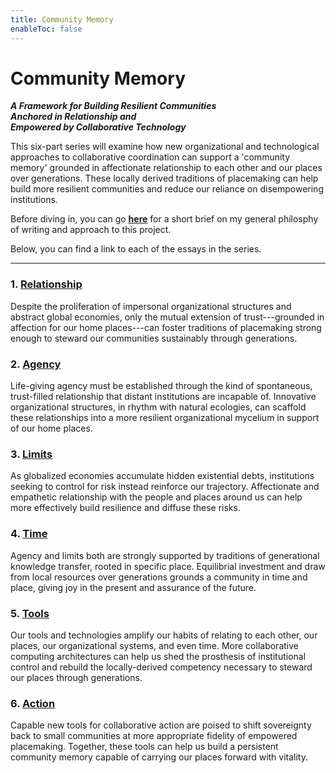 ```yaml
---
title: Community Memory
enableToc: false
---
```


<h1>Community Memory</h1>
<h5 style="margin:0;">A Framework for Building Resilient Communities <br> Anchored in Relationship and <br> Empowered by Collaborative Technology</h5>


This six-part series will examine how new organizational and
technological approaches to collaborative coordination can support a
'community memory' grounded in affectionate relationship to each other
and our places over generations. These locally derived traditions of
placemaking can help build more resilient communities and reduce our
reliance on disempowering institutions.

Before diving in, you can go [**here**](/Philosophy) for a short brief on my general philosphy of writing and approach to this project. 

Below, you can find a link to each of the essays in the series.

---

### 1. [**Relationship**](/1-relationship)

Despite the proliferation of impersonal organizational structures and
abstract global economies, only the mutual extension of
trust---grounded in affection for our home places---can foster
traditions of placemaking strong enough to steward our communities
sustainably through generations.

### 2.  [**Agency**](/2-agency)

Life-giving agency must be established through the kind of
spontaneous, trust-filled relationship that distant institutions are
incapable of. Innovative organizational structures, in rhythm with
natural ecologies, can scaffold these relationships into a more
resilient organizational mycelium in support of our home places.

### 3. [**Limits**](/3-limits)

As globalized economies accumulate hidden existential debts,
institutions seeking to control for risk instead reinforce our
trajectory. Affectionate and empathetic relationship with the people
and places around us can help more effectively build resilience and
diffuse these risks.

### 4. [**Time**](/4-time)

Agency and limits both are strongly supported by traditions of
generational knowledge transfer, rooted in specific place. Equilibrial
investment and draw from local resources over generations grounds a
community in time and place, giving joy in the present and assurance
of the future.

### 5. [**Tools**](/5-tools)

Our tools and technologies amplify our habits of relating to each
other, our places, our organizational systems, and even time. More
collaborative computing architectures can help us shed the prosthesis
of institutional control and rebuild the locally-derived competency
necessary to steward our places through generations.

### 6. [**Action**](/6-action)

Capable new tools for collaborative action are poised to shift
sovereignty back to small communities at more appropriate fidelity of
empowered placemaking. Together, these tools can help us build a
persistent community memory capable of carrying our places forward
with vitality.